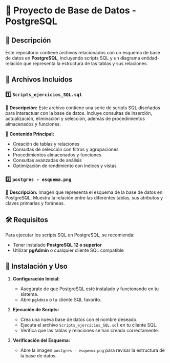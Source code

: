 # 📌 Proyecto de Base de Datos - PostgreSQL

## 📂 Descripción
Este repositorio contiene archivos relacionados con un esquema de base de datos en **PostgreSQL**, incluyendo scripts SQL y un diagrama entidad-relación que representa la estructura de las tablas y sus relaciones.

## 📑 Archivos Incluidos

### 1️⃣ `Scripts_ejercicios_SQL.sql`
📌 **Descripción:**
Este archivo contiene una serie de scripts SQL diseñados para interactuar con la base de datos. Incluye consultas de inserción, actualización, eliminación y selección, además de procedimientos almacenados y funciones.

📌 **Contenido Principal:**
- Creación de tablas y relaciones
- Consultas de selección con filtros y agrupaciones
- Procedimientos almacenados y funciones
- Consultas avanzadas de análisis
- Optimización de rendimiento con índices y vistas

### 2️⃣ `postgres - esquema.png`
📌 **Descripción:**
Imagen que representa el esquema de la base de datos en PostgreSQL. Muestra la relación entre las diferentes tablas, sus atributos y claves primarias y foráneas.

## 🛠️ Requisitos
Para ejecutar los scripts SQL en PostgreSQL, se recomienda:
- Tener instalado **PostgreSQL 12 o superior**
- Utilizar **pgAdmin** o cualquier cliente SQL compatible

## 🚀 Instalación y Uso
1. **Configuración Inicial:**
   - Asegúrate de que PostgreSQL esté instalado y funcionando en tu sistema.
   - Abre `pgAdmin` o tu cliente SQL favorito.

2. **Ejecución de Scripts:**
   - Crea una nueva base de datos con el nombre deseado.
   - Ejecuta el archivo `Scripts_ejercicios_SQL.sql` en tu cliente SQL.
   - Verifica que las tablas y relaciones se han creado correctamente.

3. **Verificación del Esquema:**
   - Abre la imagen `postgres - esquema.png` para revisar la estructura de la base de datos.



